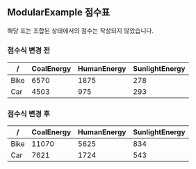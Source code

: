 ## ModularExample 점수표

해당 표는 조합된 상태에서의 점수는 작성되지 않았습니다.

### 점수식 변경 전
| /    | CoalEnergy | HumanEnergy | SunlightEnergy | 
|------|------------|-------------|----------------|
| Bike | 6570       | 1875        | 278            |
| Car  | 4503       | 975         | 293            | 

### 점수식 변경 후
| /    | CoalEnergy | HumanEnergy | SunlightEnergy | 
|------|------------|-------------|----------------|
| Bike | 11070      | 5625        | 834            |
| Car  | 7621       | 1724        | 543            | 